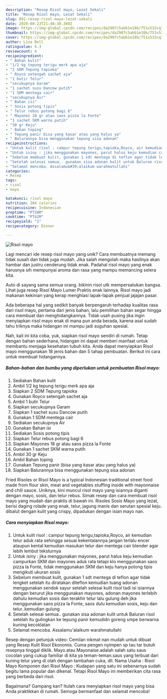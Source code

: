 ```yaml
---
description: "Resep Risol mayo, Lezat Sekali"
title: "Resep Risol mayo, Lezat Sekali"
slug: 891-resep-risol-mayo-lezat-sekali
date: 2020-08-23T21:48:30.360Z
image: https://img-global.cpcdn.com/recipes/da2907c5abb1e18b/751x532cq70/risol-mayo-foto-resep-utama.jpg
thumbnail: https://img-global.cpcdn.com/recipes/da2907c5abb1e18b/751x532cq70/risol-mayo-foto-resep-utama.jpg
cover: https://img-global.cpcdn.com/recipes/da2907c5abb1e18b/751x532cq70/risol-mayo-foto-resep-utama.jpg
author: Lina Bell
ratingvalue: 4.3
reviewcount: 4
recipeingredient:
- " Bahan kulit"
- "1/2 kg tepung terigu merk apa aja"
- "2 SDM Tepung tapioka"
- " Royco setengah sachet aja"
- "1 butir Telur"
- "secukupnya Garam"
- "1 sachet susu Dancow putih"
- "1 SDM mentega cair"
- "secukupnya Air"
- " Bahan isi"
- " Sosis potong tipis"
- " Telur rebus potong bagi 6"
- " Mayones 18 gr atau saos pizza la Fonte"
- "1 sachet SKM warna putih"
- "30 gr Keju"
- " Bahan toping"
- " Tepung panir bisa yang kasar atau yang halus ya"
- " Balurannya bisa menggunakan tepung sisa adonan"
recipeinstructions:
- "Untuk kulit risol : campur tepung terigu,tapioka,Royco, air kemudian telur aduk rata sehingga sesuai kekentalannya jangan terlalu encer ataupun kental kemudian masukan telur dan mentega cair blender agar lebih lembut teksturnya"
- "Untuk isiny : jika menggunakan mayones, parut halus keju kemudian campurkan SKM dan mayones aduk rata tetapi klo menggunakan saos pizza la Fonte, tidak menggunakan SKM dan keju hanya potong tipis mengikuti ukuran sosis"
- "Sebelum membuat kulit, gunakan 1 sdt mentega di teflon agar tidak lengket setelah itu diratakan diteflon kemudian tuang adonan menggunakan sendok sayur setelah selesai kulit risol tadi isi isiannya dengan berurut jika menggunakan mayones, adonan mayones terlebih dahulu kemudian sosis dan terakhir telur lalu gulung deh jika menggunakan saos pizza la Fonte, saos dulu kemudian sosis, keju dan telur..kemudian gulung"
- "Setelah selesai semua.. gunakan sisa adonan kulit untuk Baluran risol setelah itu gulingkan ke tepung panir kemudidn goreng smpe berwarna kuning kecoklatan"
- "Selamat mencoba. Assalamu&#39;alaikum warahmatullahi"
categories:
- Resep
tags:
- risol
- mayo

katakunci: risol mayo 
nutrition: 204 calories
recipecuisine: Indonesian
preptime: "PT28M"
cooktime: "PT42M"
recipeyield: "2"
recipecategory: Dinner

---
```



![Risol mayo](https://img-global.cpcdn.com/recipes/da2907c5abb1e18b/751x532cq70/risol-mayo-foto-resep-utama.jpg)

Lagi mencari ide resep risol mayo yang unik? Cara membuatnya memang tidak susah dan tidak juga mudah. Jika salah mengolah maka hasilnya akan hambar dan justru cenderung tidak enak. Padahal risol mayo yang enak harusnya sih mempunyai aroma dan rasa yang mampu memancing selera kita.

Auto di sayang sama semua orang. bikinin risol utk mempersatukan bangsa. Lihat juga resep Risol Mayo Lumer Praktis enak lainnya. Risol mayo jadi makanan kekinian yang kerap menghiasi lapak-lapak penjual jajajan pasar.

Ada beberapa hal yang sedikit banyak berpengaruh terhadap kualitas rasa dari risol mayo, pertama dari jenis bahan, lalu pemilihan bahan segar hingga cara membuat dan menghidangkannya. Tidak usah pusing jika ingin menyiapkan risol mayo enak di mana pun anda berada, karena asal sudah tahu triknya maka hidangan ini mampu jadi suguhan spesial.


Nah, kali ini kita coba, yuk, siapkan risol mayo sendiri di rumah. Tetap dengan bahan sederhana, hidangan ini dapat memberi manfaat untuk membantu menjaga kesehatan tubuh kita. Anda dapat menyiapkan Risol mayo menggunakan 18 jenis bahan dan 5 tahap pembuatan. Berikut ini cara untuk membuat hidangannya.

<!--inarticleads1-->

##### Bahan-bahan dan bumbu yang diperlukan untuk pembuatan Risol mayo:

1. Sediakan  Bahan kulit
1. Ambil 1/2 kg tepung terigu merk apa aja
1. Siapkan 2 SDM Tepung tapioka
1. Gunakan  Royco setengah sachet aja
1. Ambil 1 butir Telur
1. Siapkan secukupnya Garam
1. Siapkan 1 sachet susu Dancow putih
1. Gunakan 1 SDM mentega cair
1. Sediakan secukupnya Air
1. Gunakan  Bahan isi
1. Sediakan  Sosis potong tipis
1. Siapkan  Telur rebus potong bagi 6
1. Siapkan  Mayones 18 gr atau saos pizza la Fonte
1. Gunakan 1 sachet SKM warna putih
1. Ambil 30 gr Keju
1. Ambil  Bahan toping
1. Gunakan  Tepung panir (bisa yang kasar atau yang halus ya)
1. Siapkan  Balurannya bisa menggunakan tepung sisa adonan


Fried Risoles or Risol Mayo is a typical Indonesian traditional street food made from flour skin, meat and vegetables stuffing inside with mayonnaise and chili sauce. Uniknya, kini muncul risol mayo yang isiannya diganti dengan mayo, sosis, dan telur rebus. Simak resep dan cara membuat risol mayo yang mudah dan praktis di bawah ini. Risoles Sosis Mayo yang lezat, berisi daging rolade yang enak, telur, jagung manis dan serutan spesial keju. dibalut dengan kulit yang crispy, dipadukan dengan isian mayo nan. 

<!--inarticleads2-->

##### Cara menyiapkan Risol mayo:

1. Untuk kulit risol : campur tepung terigu,tapioka,Royco, air kemudian telur aduk rata sehingga sesuai kekentalannya jangan terlalu encer ataupun kental kemudian masukan telur dan mentega cair blender agar lebih lembut teksturnya
1. Untuk isiny : jika menggunakan mayones, parut halus keju kemudian campurkan SKM dan mayones aduk rata tetapi klo menggunakan saos pizza la Fonte, tidak menggunakan SKM dan keju hanya potong tipis mengikuti ukuran sosis
1. Sebelum membuat kulit, gunakan 1 sdt mentega di teflon agar tidak lengket setelah itu diratakan diteflon kemudian tuang adonan menggunakan sendok sayur setelah selesai kulit risol tadi isi isiannya dengan berurut jika menggunakan mayones, adonan mayones terlebih dahulu kemudian sosis dan terakhir telur lalu gulung deh jika menggunakan saos pizza la Fonte, saos dulu kemudian sosis, keju dan telur..kemudian gulung
1. Setelah selesai semua.. gunakan sisa adonan kulit untuk Baluran risol setelah itu gulingkan ke tepung panir kemudidn goreng smpe berwarna kuning kecoklatan
1. Selamat mencoba. Assalamu&#39;alaikum warahmatullahi


Resep dengan petunjuk video: Cemilan nikmat nan mudah untuk dibuat yang Resep Kulit Risol Ekonomis. Cuma pengen nyimpen sp tau tar butuh resepnya tinggal diklik. Mayo.atau Mayonaise.adalah salah satu saus cocolan yang cukup familiar di kita ya teman-teman.saus yang terbuat dari kuning telur yang di olah dengan tambahan cuka, dll. Nama Usaha : Risol Mayo Komponen dari Risol Mayo : Kudapan yang satu ini sebenarnya sudah begitu lama popular dan dikenal. Tetapi Risol Mayo ini memberikan cita rasa yang berbeda dari risol. 

Bagaimana? Gampang kan? Itulah cara menyiapkan risol mayo yang bisa Anda praktikkan di rumah. Semoga bermanfaat dan selamat mencoba!
